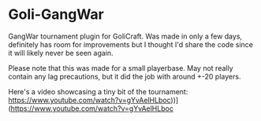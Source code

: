 # Goli-GangWar
GangWar tournament plugin for GoliCraft. Was made in only a few days, definitely has room for improvements but I thought I'd share the code since it will likely never be seen again.

Please note that this was made for a small playerbase. May not really contain any lag precautions, but it did the job with around +-20 players.

Here's a video showcasing a tiny bit of the tournament:
https://www.youtube.com/watch?v=gYvAelHLboc))](https://www.youtube.com/watch?v=gYvAelHLboc

